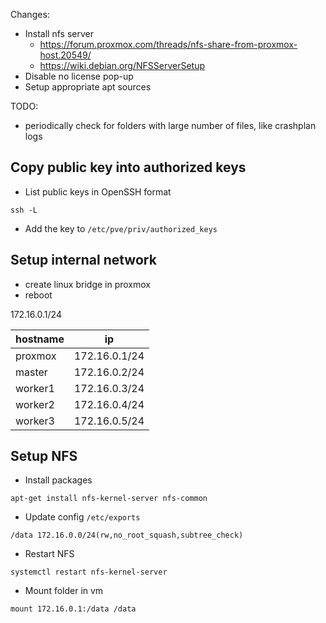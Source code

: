 Changes:
- Install nfs server
  - https://forum.proxmox.com/threads/nfs-share-from-proxmox-host.20549/
  - https://wiki.debian.org/NFSServerSetup
- Disable no license pop-up
- Setup appropriate apt sources

TODO:
- periodically check for folders with large number of files, like crashplan logs

## Copy public key into authorized keys
- List public keys in OpenSSH format
```
ssh -L
```

- Add the key to `/etc/pve/priv/authorized_keys`

## Setup internal network

- create linux bridge in proxmox
- reboot

172.16.0.1/24

|hostname|ip           |
|--------|-------------|
|proxmox |172.16.0.1/24|
|master  |172.16.0.2/24|
|worker1 |172.16.0.3/24|
|worker2 |172.16.0.4/24|
|worker3 |172.16.0.5/24|


## Setup NFS

- Install packages
```
apt-get install nfs-kernel-server nfs-common
```

- Update config `/etc/exports`
```
/data 172.16.0.0/24(rw,no_root_squash,subtree_check)
```

- Restart NFS
```
systemctl restart nfs-kernel-server
```

- Mount folder in vm

```
mount 172.16.0.1:/data /data
```
